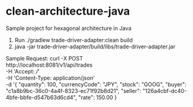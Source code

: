 # clean-architecture-java
Sample project for hexagonal architecture in Java

1) Run ./gradlew trade-driver-adapter:clean build
2) java -jar trade-driver-adapter/build/libs/trade-driver-adapter.jar

Sample Request: 
curl -X POST \
  http://localhost:8081/v1/api/trades \
  -H 'Accept: */*' \
  -H 'Content-Type: application/json' \
  -d '{
	"quantity": 100,
	"currencyCode": "JPY",
	"stock": "GOOG",
	"buyer": "c1a8b9bc-36c0-4a4f-8323-ec71f92b8d21",
	"seller": "126a4cbf-dc40-4bfe-bbfe-d547b63d6cd4",
	"rate": 150.00 
}
